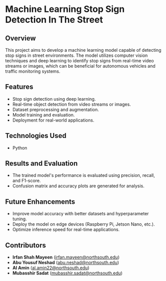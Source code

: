 # Machine Learning Stop Sign Detection In The Street

## Overview
This project aims to develop a machine learning model capable of detecting stop signs in street environments. The model utilizes computer vision techniques and deep learning to identify stop signs from real-time video streams or images, which can be beneficial for autonomous vehicles and traffic monitoring systems.

## Features
- Stop sign detection using deep learning.
- Real-time object detection from video streams or images.
- Dataset preprocessing and augmentation.
- Model training and evaluation.
- Deployment for real-world applications.

## Technologies Used
- Python




## Results and Evaluation
- The trained model's performance is evaluated using precision, recall, and F1-score.
- Confusion matrix and accuracy plots are generated for analysis.

## Future Enhancements
- Improve model accuracy with better datasets and hyperparameter tuning.
- Deploy the model on edge devices (Raspberry Pi, Jetson Nano, etc.).
- Optimize inference speed for real-time applications.

## Contributors
- **Irfan Shah Mayeen** (irfan.mayeen@northsouth.edu)
- **Abu Yousuf Neshad** (abu.neshad@northsouth.edu)
- **Al Amin** (al.amin22@northsouth.edu)
- **Mubasshir Sadat** (mubasshir.sadat@northsouth.edu)

